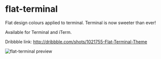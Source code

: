 flat-terminal
=============

Flat design colours applied to terminal. Terminal is now sweeter than ever!

Available for Terminal and iTerm.

Dribbble link: http://dribbble.com/shots/1021755-Flat-Terminal-Theme

![flat-terminal preview](https://raw.github.com/hamstu/flat-terminal/master/screenshot.png)

